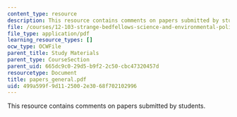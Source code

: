 ```yaml
---
content_type: resource
description: This resource contains comments on papers submitted by students.
file: /courses/12-103-strange-bedfellows-science-and-environmental-policy-fall-2005/499a599f9d1125002e3068f702102996_papers_general.pdf
file_type: application/pdf
learning_resource_types: []
ocw_type: OCWFile
parent_title: Study Materials
parent_type: CourseSection
parent_uid: 665dc9c0-29d5-b9f2-2c50-cbc47320457d
resourcetype: Document
title: papers_general.pdf
uid: 499a599f-9d11-2500-2e30-68f702102996
---
```

This resource contains comments on papers submitted by students.

